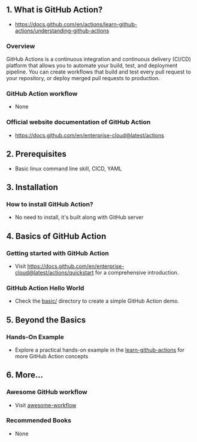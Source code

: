 ## 1. What is GitHub Action?

- https://docs.github.com/en/actions/learn-github-actions/understanding-github-actions

### Overview

GitHub Actions is a continuous integration and continuous delivery (CI/CD) platform that allows you to automate your build, test, and deployment pipeline. You can create workflows that build and test every pull request to your repository, or deploy merged pull requests to production.

### GitHub Action workflow

- None

### Official website documentation of GitHub Action

- https://docs.github.com/en/enterprise-cloud@latest/actions

## 2. Prerequisites

- Basic linux command line skill, CICD, YAML

## 3. Installation

### How to install GitHub Action?

- No need to install, it's built along with GitHub server

## 4. Basics of GitHub Action

### Getting started with GitHub Action

- Visit https://docs.github.com/en/enterprise-cloud@latest/actions/quickstart for a comprehensive introduction.

### GitHub Action Hello World

- Check the [basic/](./basic/) directory to create a simple GitHub Action demo.

## 5. Beyond the Basics

### Hands-On Example

- Explore a practical hands-on example in the [learn-github-actions](https://docs.github.com/en/enterprise-cloud@latest/actions/learn-github-actions) for more GitHub Action concepts

## 6. More...

### Awesome GitHub workflow

- Visit [awesome-workflow](https://github.com/tungbq/awesome-workflow)

### Recommended Books

- None
